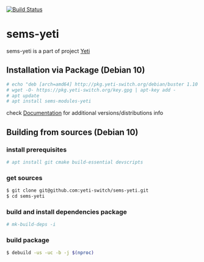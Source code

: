 [![Build Status](https://travis-ci.org/yeti-switch/sems-yeti.svg?branch=master)](https://travis-ci.org/yeti-switch/sems-yeti.svg?branch=master)
# sems-yeti

sems-yeti is a part of project [Yeti]

## Installation via Package (Debian 10)
```sh
# echo "deb [arch=amd64] http://pkg.yeti-switch.org/debian/buster 1.10 main" > /etc/apt/sources.list.d/yeti.list
# wget -O- https://pkg.yeti-switch.org/key.gpg | apt-key add -
# apt update
# apt install sems-modules-yeti
```
check [Documentation] for additional versions/distributions info

## Building from sources (Debian 10)

### install prerequisites
```sh
# apt install git cmake build-essential devscripts
```

### get sources
```sh
$ git clone git@github.com:yeti-switch/sems-yeti.git
$ cd sems-yeti
```

### build and install dependencies package
```sh
# mk-build-deps -i
```

### build package
```sh
$ debuild -us -uc -b -j $(nproc)
```

[Yeti]:http://yeti-switch.org/
[Documentation]:https://yeti-switch.org/docs/en/
